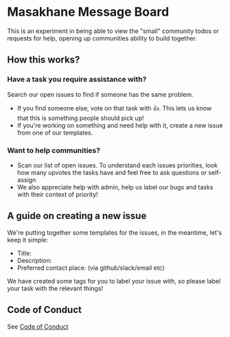 # Masakhane Message Board

This is an experiment in being able to view the "small" community todos or requests for help, opening up communities ability to build together.

## How this works?

### Have a task you require assistance with?
Search our open issues to find if someone has the same problem. 
- If you find someone else, vote on that task with :+1:. This lets us know that this is something people should pick up!
- If you're working on something and need help with it, create a new issue from one of our templates. 

### Want to help communities?

- Scan our list of open issues. To understand each issues priorities, look how many upvotes the tasks have and feel free to ask questions or self-assign
- We also appreciate help with admin, help us label our bugs and tasks with their context of priority! 

## A guide on creating a new issue

We're putting together some templates for the issues, in the meantime, let's keep it simple:

- Title:
- Description:
- Preferred contact place: (via github/slack/email etc)

We have created some tags for you to label your issue with, so please label your task with the relevant things! 

## Code of Conduct

See [Code of Conduct](https://github.com/masakhane-io/masakhane/blob/master/CODE_OF_CONDUCT.md)
